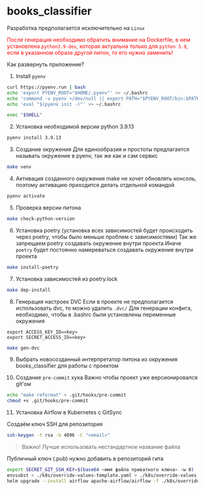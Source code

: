 # books_classifier

Разработка предполагается исключительно на `Linux`

<span style="color:red">После генерация необходимо обратить внимание на Dockerfile, 
в нем установлена `python3.9-dev`, которая актуальна только для 
`python 3.9`, если в указанном образе другой питон, то его нужно заменить!</span>


Как развернуть приложение?

1. Install `pyenv`
```bash
curl https://pyenv.run | bash
echo 'export PYENV_ROOT="$HOME/.pyenv"' >> ~/.bashrc
echo 'command -v pyenv >/dev/null || export PATH="$PYENV_ROOT/bin:$PATH"' >> ~/.bashrc
echo 'eval "$(pyenv init -)"' >> ~/.bashrc

exec "$SHELL"
```


2. Установка необходимой версии python 3.9.13
```bash
pyenv install 3.9.13
```

3. Создание окружения
Для единообразия и простоты предлагается называть окружение в pyenv,
так же как и сам сервис
```bash
make venv
```

4. Активация созданного окружения make не хочет обновлять консоль, 
поэтому активацию приходится делать отдельной командой
```bash
pyenv activate 
```

5. Проверка версии питона
```bash
make check-python-version
```

6. Установка poetry (установка всех зависимостей будет происходить через poetry, чтобы было меньше проблем с зависимостями)
Так же запрещаем poetry создавать окружение внутри проекта
Иначе `poetry` будет постоянно намереваться создавать окружение внутри проекта
```bash
make install-poetry
```

7. Установка зависимостей из poetry.lock
```bash
make dep-install
```

8. Генерация настроек DVC
Если в проекте не предполагается использовать dvc, то
можно удалить `.dvc/`
Для генерации конфига, необходимо, чтобы в .bashrc были установлены 
переменные окружения
```
export ACCESS_KEY_ID=<key>
export SECRET_ACCESS_ID=<key>
```
```bash
make gen-dvc 
```


9. Выбрать новосозданный интерпретатор питона из окружения books_classifier для работы с проектом

10. Создание `pre-commit` хука
Важно чтобы проект уже версионировался git'ом
```bash
echo "make reformat" > .git/hooks/pre-commit
chmod +x .git/hooks/pre-commit
```

11. Установка Airflow в Kubernetes с GitSync

Создаём ключ SSH для репозитория
```bash
ssh-keygen -t rsa -b 4096 -C "<email>"
```
> Важно! Лучше использовать нестандартное название файла

Публичный ключ (.pub) нужно добавить в репозиторий гита
```bash
export SECRET_GIT_SSH_KEY=$(base64 <имя файла приватного ключа> -w 0)
envsubst < ./k8s/override-values-template.yaml > ./k8s/override-values.yaml
helm upgrade --install airflow apache-airflow/airflow -f ./k8s/override-values.yaml
```
